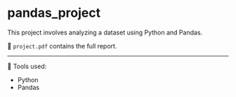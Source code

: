 # pandas_project


This project involves analyzing a dataset using Python and Pandas.

📄 `project.pdf` contains the full report.

---

🔧 Tools used:
- Python
- Pandas
